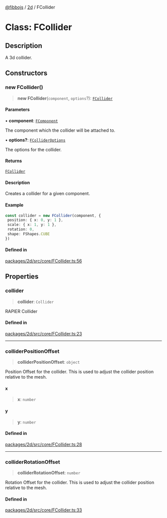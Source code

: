 [@fibbojs](/api/index) / [2d](/api/2d) / FCollider

# Class: FCollider

## Description

A 3d collider.

## Constructors

### new FCollider()

> **new FCollider**(`component`, `options`?): [`FCollider`](FCollider.md)

#### Parameters

• **component**: [`FComponent`](FComponent.md)

The component which the collider will be attached to.

• **options?**: [`FColliderOptions`](../interfaces/FColliderOptions.md)

The options for the collider.

#### Returns

[`FCollider`](FCollider.md)

#### Description

Creates a collider for a given component.

#### Example

```ts
const collider = new FCollider(component, {
 position: { x: 0, y: 1 },
 scale: { x: 1, y: 1 },
 rotation: 0,
 shape: FShapes.CUBE
})
```

#### Defined in

[packages/2d/src/core/FCollider.ts:56](https://github.com/fibbojs/fibbo/blob/22e935206e75566f1a9d7fdd87a9aaa5b0efc202/packages/2d/src/core/FCollider.ts#L56)

## Properties

### collider

> **collider**: `Collider`

RAPIER Collider

#### Defined in

[packages/2d/src/core/FCollider.ts:23](https://github.com/fibbojs/fibbo/blob/22e935206e75566f1a9d7fdd87a9aaa5b0efc202/packages/2d/src/core/FCollider.ts#L23)

***

### colliderPositionOffset

> **colliderPositionOffset**: `object`

Position Offset for the collider.
This is used to adjust the collider position relative to the mesh.

#### x

> **x**: `number`

#### y

> **y**: `number`

#### Defined in

[packages/2d/src/core/FCollider.ts:28](https://github.com/fibbojs/fibbo/blob/22e935206e75566f1a9d7fdd87a9aaa5b0efc202/packages/2d/src/core/FCollider.ts#L28)

***

### colliderRotationOffset

> **colliderRotationOffset**: `number`

Rotation Offset for the collider.
This is used to adjust the collider position relative to the mesh.

#### Defined in

[packages/2d/src/core/FCollider.ts:33](https://github.com/fibbojs/fibbo/blob/22e935206e75566f1a9d7fdd87a9aaa5b0efc202/packages/2d/src/core/FCollider.ts#L33)
